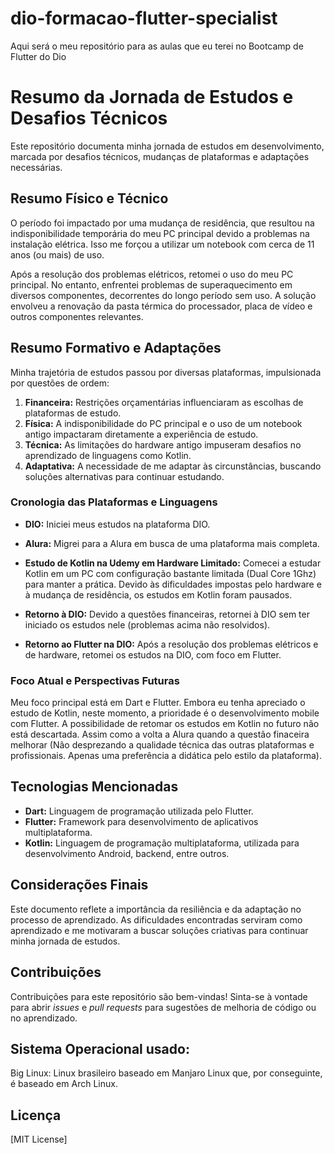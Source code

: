 # dio-formacao-flutter-specialist
Aqui será o meu repositório para as aulas que eu terei no Bootcamp de Flutter do Dio

# Resumo da Jornada de Estudos e Desafios Técnicos

Este repositório documenta minha jornada de estudos em desenvolvimento, marcada por desafios técnicos, mudanças de plataformas e adaptações necessárias.

## Resumo Físico e Técnico

O período foi impactado por uma mudança de residência, que resultou na indisponibilidade temporária do meu PC principal devido a problemas na instalação elétrica. Isso me forçou a utilizar um notebook com cerca de 11 anos (ou mais) de uso.

Após a resolução dos problemas elétricos, retomei o uso do meu PC principal. No entanto, enfrentei problemas de superaquecimento em diversos componentes, decorrentes do longo período sem uso. A solução envolveu a renovação da pasta térmica do processador, placa de vídeo e outros componentes relevantes.

## Resumo Formativo e Adaptações

Minha trajetória de estudos passou por diversas plataformas, impulsionada por questões de ordem:

1.  **Financeira:** Restrições orçamentárias influenciaram as escolhas de plataformas de estudo.
2.  **Física:** A indisponibilidade do PC principal e o uso de um notebook antigo impactaram diretamente a experiência de estudo.
3.  **Técnica:** As limitações do hardware antigo impuseram desafios no aprendizado de linguagens como Kotlin.
4.  **Adaptativa:** A necessidade de me adaptar às circunstâncias, buscando soluções alternativas para continuar estudando.

### Cronologia das Plataformas e Linguagens

*   **DIO:** Iniciei meus estudos na plataforma DIO.
*   **Alura:** Migrei para a Alura em busca de uma plataforma mais completa.

*   **Estudo de Kotlin na Udemy em Hardware Limitado:** Comecei a estudar Kotlin em um PC com configuração bastante limitada (Dual Core 1Ghz) para manter a prática. Devido às dificuldades impostas pelo hardware e à mudança de residência, os estudos em Kotlin foram pausados.
*   **Retorno à DIO:** Devido a questões financeiras, retornei à DIO sem ter iniciado os estudos nele (problemas acima não resolvidos).  
* **Retorno ao Flutter na DIO:** Após a resolução dos problemas elétricos e de hardware, retomei os estudos na DIO, com foco em Flutter.

### Foco Atual e Perspectivas Futuras

Meu foco principal está em Dart e Flutter.
Embora eu tenha apreciado o estudo de Kotlin, neste momento, a prioridade é o desenvolvimento mobile com Flutter.
A possibilidade de retomar os estudos em Kotlin no futuro não está descartada.
Assim como a volta a Alura quando a questão finaceira melhorar (Não desprezando a qualidade técnica das outras plataformas e profissionais.
Apenas uma preferência a didática pelo estilo da plataforma).

## Tecnologias Mencionadas

*   **Dart:** Linguagem de programação utilizada pelo Flutter.
*   **Flutter:** Framework para desenvolvimento de aplicativos multiplataforma.
*   **Kotlin:** Linguagem de programação multiplataforma, utilizada para desenvolvimento Android, backend, entre outros.

## Considerações Finais

Este documento reflete a importância da resiliência e da adaptação no processo de aprendizado. As dificuldades encontradas serviram como aprendizado e me motivaram a buscar soluções criativas para continuar minha jornada de estudos.

## Contribuições

Contribuições para este repositório são bem-vindas!
Sinta-se à vontade para abrir *issues* e *pull requests* para sugestões de melhoria de código ou no aprendizado.

## Sistema Operacional usado:
Big Linux: Linux brasileiro baseado em Manjaro Linux que, por conseguinte, é baseado em Arch Linux.

## Licença

[MIT License]
